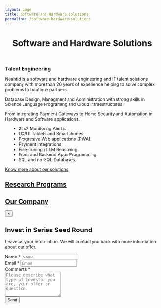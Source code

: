 ```yaml
---
layout: page
title: Software and Hardware Solutions
permalink: /software-hardware-solutions
---
```

<!-- first section -->
<header class="headblock relations-1">
	<h1>Software and Hardware Solutions</h1>
</header>
<section class="contact-2">
	<div class="container">
		<div class="row">
			<div class="col-12 col-md-8">
				<div class="white-island">
					<h3>Talent Engineering</h3>
					<p>Neahtid is a software and hardware engineering and IT talent solutions company with more than 20 years of experience helping to solve complex problems to boutique partners.</p>
					<p>Database Design, Managment and Administration with strong skills in Science Language Programing and Cloud infraestructures.</p>
					<p>From integrating Payment Gateways to Home Security and Automation in Hardware and Software applications.</p>
					<ul style="margin-left: 20px;">
						<li>24x7 Monitoring Alerts.</li>
						<li>UX/UI Tablets and Smartphones.</li>
						<li>Progresive Web applications (PWA).</li>
						<li>Payment integrations.</li>
						<li>Fine-Tuning / LLM Reasoning.</li>
						<li>Front and Backend Apps Programming.</li>
						<li>SQL and no-SQL Databases.</li>
					</ul>
					<a href="http://bit.ly/2SSTP0x" target="_blank" class="btn btn-primary">Know more about our solutions</a>
				</div>
			</div>
			<div class="col-12 col-md-4">
				<a href="./research-program.html" class="contact-badge relations-research">
					<h2>Research Programs</h2>
				</a>
				<a href="./our-company.html" class="contact-badge relations-company">
					<h2>Our Company</h2>
				</a>
			</div>
		</div>
	</div>
</section>


<!-- modal -->
<div class="modal fade bd-example-modal-lg" id="modal" tabindex="-1" role="dialog" aria-labelledby="exampleModalLabel" aria-hidden="true">
<div class="modal-dialog modal-lg" role="document">
	<div class="modal-content">
		<div class="modal-header">
			<button type="button" class="close" data-dismiss="modal" aria-label="Close">
				<span aria-hidden="true">&times;</span>
			</button>
		</div>
		<div class="modal-body">
			<div class="relations-modal">
				<h2>Invest in Series Seed Round</h2>
				<p style="text-align: left;">Leave us your information. We will contact you back with more information about our offer.</p>
				<div class="left-aligned">
					<form class="nea-investor nea-form">
						<div class="contact-input">
							<label for="form-field-nea_name">Name <span class="required">*</span></label>
							<input placeholder="Name" type="text" id="form-field-nea_name" required>
						</div>
						<div class="contact-input">
							<label for="form-field-nea_email">Email <span class="required">*</span></label>
							<input placeholder="Email" type="text" id="form-field-nea_email" required>
						</div>
						<div class="contact-input">
							<label for="form-field-nea_message">Comments <span class="required">*</span></label>
							<div><textarea placeholder="Please describe what type of investor you are, your offer or question." id="form-field-nea_message" rows="5" required></textarea></div>
						</div>
						<div><button type="submit"><i class="fa fa-circle-notch fa-spin fa-inactive"></i> <i class="fas fa-paper-plane"></i> Send</button></div>
					</form>
				</div>
			</div>
		</div>
	</div>
</div>
</div>
